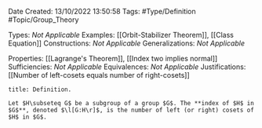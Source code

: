 <div class="topSpace"></div>

Date Created: 13/10/2022 13:50:58
Tags: #Type/Definition #Topic/Group_Theory

Types: <i>Not Applicable</i>
Examples: [[Orbit-Stabilizer Theorem]], [[Class Equation]]
Constructions: <i>Not Applicable</i>
Generalizations: <i>Not Applicable</i>

Properties: [[Lagrange's Theorem]], [[Index two implies normal]]
Sufficiencies: <i>Not Applicable</i>
Equivalences: <i>Not Applicable</i>
Justifications: [[Number of left-cosets equals number of right-cosets]]

``` ad-Definition
title: Definition.

Let $H\subseteq G$ be a subgroup of a group $G$. The **index of $H$ in $G$**, denoted $\l[G:H\r]$, is the number of left (or right) cosets of $H$ in $G$.

```
